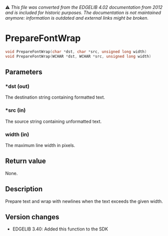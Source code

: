 :warning: _This file was converted from the EDGELIB 4.02 documentation from 2012 and is included for historic purposes. The documentation is not maintained anymore: information is outdated and external links might be broken._

# PrepareFontWrap


```c++
void PrepareFontWrap(char *dst, char *src, unsigned long width) 
void PrepareFontWrap(WCHAR *dst, WCHAR *src, unsigned long width)
```

## Parameters
### *dst (out)
The destination string containing formatted text.

### *src (in)
The source string containing unformatted text.

### width (in)
The maximum line width in pixels.

## Return value
None.

## Description
Prepare text and wrap with newlines when the text exceeds the given width.

## Version changes
- EDGELIB 3.40: Added this function to the SDK

